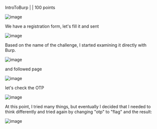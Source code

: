 IntroToBurp |  | 100 points

![image](https://github.com/msthione/ctfs/assets/99500478/aa436af6-6314-477a-8e56-18af0c95b749)

We have a registration form, let's fill it and sent

![image](https://github.com/msthione/ctfs/assets/99500478/3cb2dae7-f0be-4b65-9d36-d501306b3139)

Based on the name of the challenge, I started examining it directly with Burp.

![image](https://github.com/msthione/ctfs/assets/99500478/c81d8c9e-8683-46dd-9797-6c408a6cccf6)

and followed page

![image](https://github.com/msthione/ctfs/assets/99500478/edb9c878-5f90-4ff2-aa87-88bd79a6a4d6)

let's check the OTP

![image](https://github.com/msthione/ctfs/assets/99500478/79b2c5fa-557b-4924-8a47-df5ebe2bcfb2)

At this point, I tried many things, but eventually I decided that I needed to think differently and tried again by changing "otp" to "flag" and the result:

![image](https://github.com/msthione/ctfs/assets/99500478/f668f900-5261-4212-bb91-dc384e0cfb9e)

